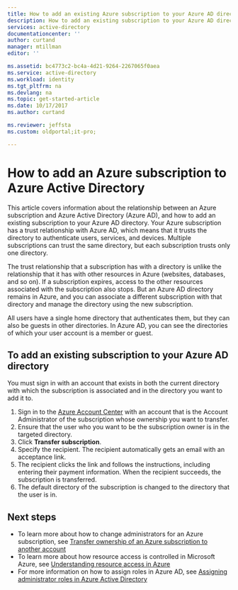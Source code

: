 ```yaml
---
title: How to add an existing Azure subscription to your Azure AD directory | Microsoft Docs
description: How to add an existing subscription to your Azure AD directory
services: active-directory
documentationcenter: ''
author: curtand
manager: mtillman
editor: ''

ms.assetid: bc4773c2-bc4a-4d21-9264-2267065f0aea
ms.service: active-directory
ms.workload: identity
ms.tgt_pltfrm: na
ms.devlang: na
ms.topic: get-started-article
ms.date: 10/17/2017
ms.author: curtand

ms.reviewer: jeffsta
ms.custom: oldportal;it-pro;

---
```

# How to add an Azure subscription to Azure Active Directory
This article covers information about the relationship between an Azure subscription and Azure Active Directory (Azure AD), and how to add an existing subscription to your Azure AD directory. Your Azure subscription has a trust relationship with Azure AD, which means that it trusts the directory to authenticate users, services, and devices. Multiple subscriptions can trust the same directory, but each subscription trusts only one directory. 

The trust relationship that a subscription has with a directory is unlike the relationship that it has with other resources in Azure (websites, databases, and so on). If a subscription expires, access to the other resources associated with the subscription also stops. But an Azure AD directory remains in Azure, and you can associate a different subscription with that directory and manage the directory using the new subscription.

All users have a single home directory that authenticates them, but they can also be guests in other directories. In Azure AD, you can see the directories of which your user account is a member or guest.

## To add an existing subscription to your Azure AD directory
You must sign in with an account that exists in both the current directory with which the subscription is associated and in the directory you want to add it to. 

1. Sign in to the [Azure Account Center](https://account.azure.com/Subscriptions) with an account that is the Account Administrator of the subscription whose ownership you want to transfer.
2. Ensure that the user who you want to be the subscription owner is in the targeted directory.
3. Click **Transfer subscription**.
4. Specify the recipient. The recipient automatically gets an email with an acceptance link.
5. The recipient clicks the link and follows the instructions, including entering their payment information. When the recipient succeeds, the subscription is transferred. 
6. The default directory of the subscription is changed to the directory that the user is in.


## Next steps
* To learn more about how to change administrators for an Azure subscription, see [Transfer ownership of an Azure subscription to another account](../billing/billing-subscription-transfer.md)
* To learn more about how resource access is controlled in Microsoft Azure, see [Understanding resource access in Azure](active-directory-understanding-resource-access.md)
* For more information on how to assign roles in Azure AD, see [Assigning administrator roles in Azure Active Directory](active-directory-assign-admin-roles-azure-portal.md)

<!--Image references-->
[1]: ./media/active-directory-how-subscriptions-associated-directory/WAAD_PassThruAuth.png
[2]: ./media/active-directory-how-subscriptions-associated-directory/WAAD_OrgAccountSubscription.png
[3]: ./media/active-directory-how-subscriptions-associated-directory/WAAD_SignInDisambiguation.PNG
